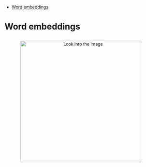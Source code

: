 <!--ts-->
   * [Word embeddings](#word-embeddings)

<!-- Added by: gil_diy, at: Sun 13 Mar 2022 08:54:27 IST -->

<!--te-->

# Word embeddings

## 


<p align="center">
  <img width="400" src="images/images/neural-networks/word_embeddings.jpg" title="Look into the image">
</p>